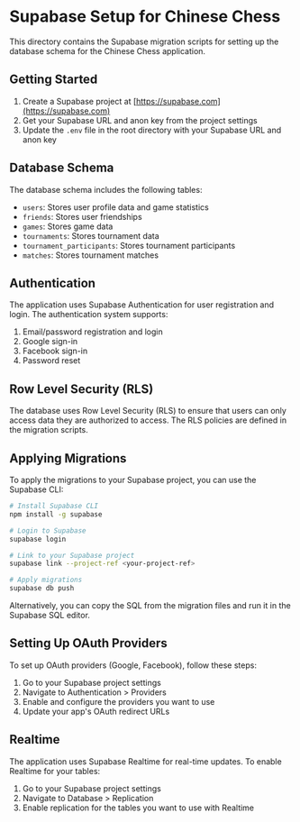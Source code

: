 # Supabase Setup for Chinese Chess

This directory contains the Supabase migration scripts for setting up the database schema for the Chinese Chess application.

## Getting Started

1. Create a Supabase project at [https://supabase.com](https://supabase.com)
2. Get your Supabase URL and anon key from the project settings
3. Update the `.env` file in the root directory with your Supabase URL and anon key

## Database Schema

The database schema includes the following tables:

- `users`: Stores user profile data and game statistics
- `friends`: Stores user friendships
- `games`: Stores game data
- `tournaments`: Stores tournament data
- `tournament_participants`: Stores tournament participants
- `matches`: Stores tournament matches

## Authentication

The application uses Supabase Authentication for user registration and login. The authentication system supports:

1. Email/password registration and login
2. Google sign-in
3. Facebook sign-in
4. Password reset

## Row Level Security (RLS)

The database uses Row Level Security (RLS) to ensure that users can only access data they are authorized to access. The RLS policies are defined in the migration scripts.

## Applying Migrations

To apply the migrations to your Supabase project, you can use the Supabase CLI:

```bash
# Install Supabase CLI
npm install -g supabase

# Login to Supabase
supabase login

# Link to your Supabase project
supabase link --project-ref <your-project-ref>

# Apply migrations
supabase db push
```

Alternatively, you can copy the SQL from the migration files and run it in the Supabase SQL editor.

## Setting Up OAuth Providers

To set up OAuth providers (Google, Facebook), follow these steps:

1. Go to your Supabase project settings
2. Navigate to Authentication > Providers
3. Enable and configure the providers you want to use
4. Update your app's OAuth redirect URLs

## Realtime

The application uses Supabase Realtime for real-time updates. To enable Realtime for your tables:

1. Go to your Supabase project settings
2. Navigate to Database > Replication
3. Enable replication for the tables you want to use with Realtime
